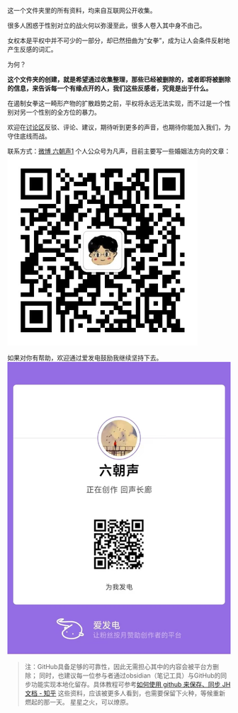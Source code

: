 这一个文件夹里的所有资料，均来自互联网公开收集。

很多人困惑于性别对立的战火何以弥漫至此，很多人卷入其中身不由己。

女权本是平权中并不可少的一部分，却已然扭曲为“女拳”，成为让人会条件反射地产生反感的词汇。

为何？

**这个文件夹的创建，就是希望通过收集整理，那些已经被删除的，或者即将被删除的信息，来告诉每一个有缘点开的人，我们这些反感者，究竟是出于什么。**

在遏制女拳这一畸形产物的扩散趋势之前，平权将永远无法实现，而不过是一个性别对另一个性别的全方位的暴力。

欢迎在[讨论区](https://github.com/bluntvoice/beyond-time/discussions)反驳、评论、建议，期待听到更多的声音，也期待你能加入我们，为守住底线而战。

联系方式：[微博 六朝声1](https://weibo.com/u/7774067855)
个人公众号为凡声，目前主要写一些婚姻法方向的文章：[![qrcode1673893952732.jpg](https://raw.githubusercontent.com/bluntvoice/mypic/main/qrcode1673893952732.jpg)](https://raw.githubusercontent.com/bluntvoice/mypic/main/qrcode1673893952732.jpg)

如果对你有帮助，欢迎通过爱发电鼓励我继续坚持下去。
![](https://raw.githubusercontent.com/bluntvoice/mypic/main/%E5%BE%AE%E4%BF%A1%E5%9B%BE%E7%89%87_20230119002956.jpg)

> 注：GitHub具备足够的可靠性，因此无需担心其中的内容会被平台方删除；
> 同时，也建议每一位参与者通过obsidian（笔记工具）与GitHub的同步功能实现本地化留存。具体教程可参考[如何使用 github 来保存、同步 JH 文档 - 知乎](https://zhuanlan.zhihu.com/p/380200295)
> 这些资料，应该被更多人看到，也需要保留下火种，等候重新燃起的那一天。
> 星星之火，可以燎原。